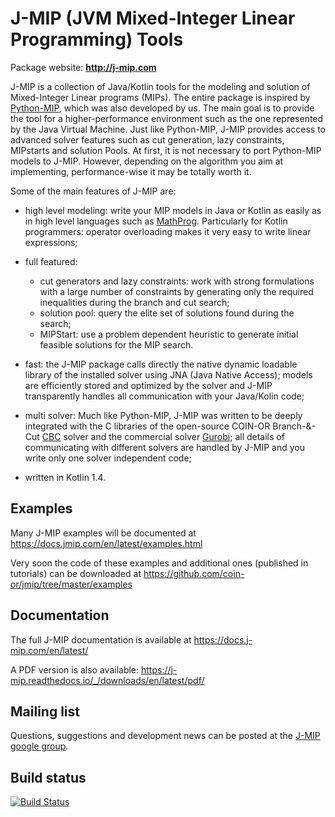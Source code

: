# J-MIP (JVM Mixed-Integer Linear Programming) Tools

Package website: **http://j-mip.com**

J-MIP is a collection of Java/Kotlin tools for the modeling and solution
of Mixed-Integer Linear programs (MIPs). The entire package is inspired by
[Python-MIP](https://github.com/coin-or/python-mip), which was also developed
by us. The main goal is to provide the tool for a higher-performance 
environment such as the one represented by the Java Virtual Machine. Just like
Python-MIP, J-MIP provides access to advanced solver features such as cut generation,
lazy constraints, MIPstarts and solution Pools. At first, it is not necessary
to port Python-MIP models to J-MIP. However, depending on the algorithm you aim
at implementing, performance-wise it may be totally worth it.

Some of the main features of J-MIP are:

* high level modeling: write your MIP models in Java or Kotlin as easily as in
  high level languages such as
  [MathProg](https://en.wikibooks.org/wiki/GLPK/GMPL_(MathProg)). Particularly
  for Kotlin programmers: operator overloading makes it very easy to write linear
  expressions;

* full featured:
    - cut generators and lazy constraints: work with strong formulations with a
    large number of constraints by generating only the required inequalities
    during the branch and cut search;
    - solution pool: query the elite set of solutions found during the search;
    - MIPStart: use a problem dependent heuristic to generate initial feasible
    solutions for the MIP search.

* fast: the J-MIP package calls directly the native dynamic loadable library of 
  the installed solver using JNA (Java Native Access); models are efficiently 
  stored and optimized by the solver and J-MIP transparently handles all 
  communication with your Java/Kolin code;

* multi solver: Much like Python-MIP, J-MIP was written to be deeply integrated 
  with the C libraries of the open-source COIN-OR Branch-&-Cut
  [CBC](https://projects.coin-or.org/Cbc) solver and the commercial solver
  [Gurobi](http://www.gurobi.com/); all details of communicating with 
  different solvers are handled by J-MIP and you write only one solver 
  independent code;

* written in Kotlin 1.4.

## Examples

Many J-MIP examples will be documented at https://docs.jmip.com/en/latest/examples.html 

Very soon the code of these examples and additional ones (published in tutorials) can be downloaded at https://github.com/coin-or/jmip/tree/master/examples

## Documentation
 
The full J-MIP documentation is available at
https://docs.j-mip.com/en/latest/

A PDF version is also available:
https://j-mip.readthedocs.io/_/downloads/en/latest/pdf/

## Mailing list

Questions, suggestions and development news can be posted at the [J-MIP google group](https://groups.google.com/forum/#!forum/jmip).
 
## Build status

[![Build Status](https://api.travis-ci.org/coin-or/jmip.svg?branch=master)](https://travis-ci.org/coin-or/jmip)
